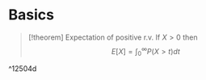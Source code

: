 # Basics

> [!theorem] Expectation of positive r.v.
> If $X>0$ then $$E[X] = \int_{0}^\infty P(X>t)dt$$

^12504d

